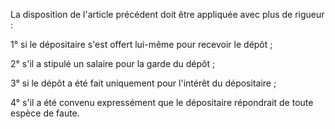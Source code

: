   
 La disposition de l'article précédent doit être appliquée avec plus de rigueur :  

  
 1° si le dépositaire s'est offert lui-même pour recevoir le dépôt ;  

  
 2° s'il a stipulé un salaire pour la garde du dépôt ;  

  
 3° si le dépôt a été fait uniquement pour l'intérêt du dépositaire ;  

  
 4° s'il a été convenu expressément que le dépositaire répondrait de toute espèce de faute.  
